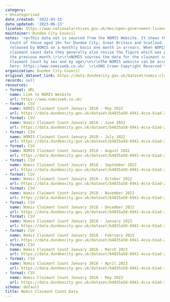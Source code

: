 ```yaml
---
category:
- Uncategorised
date_created: '2022-03-15'
date_updated: '2023-06-13'
license: https://www.nationalarchives.gov.uk/doc/open-government-licence/version/3/
maintainer: Dundee City Council
notes: '<p>This data set is sourced from the NOMIS Website. It shows the Claimant
  Count of those aged 16+ for Dundee City, Great Britain and Scotland. The data is
  released by NOMIS on a monthly basis one month in arrears. When NOMIS release new
  claimant count data they generally also revise the figure which was published for
  the previous month.\r\n\r\nNOMIS sources the data for the claimant count from ONS
  Claimant Count by sex and by age\r\n\r\nThe NOMIS website can be accessed by clicking
  here: https://www.nomisweb.co.uk/  \r\nONS Crown Copyright Reserved \t\t\r\n\r\n</p>'
organization: Dundee City Council
original_dataset_link: https://data.dundeecity.gov.uk/dataset/nomis-claimant-count-data
records: null
resources:
- format: URL
  name: Link to NOMIS Wesbite
  url: https://www.nomisweb.co.uk/
- format: CSV
  name: NOMIS Claimant Count January 2018 - May 2022
  url: https://data.dundeecity.gov.uk/dataset/b4835a58-6941-4cca-b1ad-2e89c0914c73/resource/6ec1a7e1-78f8-4586-9370-8bdaba0bbaff/download/nomis_claimant_count_jan2018_may2022.csv
- format: CSV
  name: Nomis Claimant Count January 2018 - June 2022
  url: https://data.dundeecity.gov.uk/dataset/b4835a58-6941-4cca-b1ad-2e89c0914c73/resource/4ffb03ba-355e-4a00-952a-6c1852a430cf/download/nomis_claimant_count_16_jan18_june22.csv
- format: CSV
  name: NOMIS Claimant Count January 2018 - July 2022
  url: https://data.dundeecity.gov.uk/dataset/b4835a58-6941-4cca-b1ad-2e89c0914c73/resource/5d262d5f-ae21-409b-ba46-293e2ec3ef8a/download/nomis_claimant_count_jan2018_jul2022.csv
- format: CSV
  name: NOMIS Claimant Count January 2018 - August 2022
  url: https://data.dundeecity.gov.uk/dataset/b4835a58-6941-4cca-b1ad-2e89c0914c73/resource/86101b22-0027-49e1-a55f-0259d26dbabe/download/nomis_claimant_count_jan18_aug22.csv
- format: CSV
  name: Nomis Claimant Count January 2018 - September 2022
  url: https://data.dundeecity.gov.uk/dataset/b4835a58-6941-4cca-b1ad-2e89c0914c73/resource/b8194aa8-16cc-4778-8768-5593a1523658/download/nomis_claimant_count_jan18_sept22.csv
- format: CSV
  name: Nomis Claimant Count January 2018 - October 2022
  url: https://data.dundeecity.gov.uk/dataset/b4835a58-6941-4cca-b1ad-2e89c0914c73/resource/86e27845-ca3a-4271-b1fe-2d27e92ccae7/download/nomis_claimant_count_jan18_oct22.csv
- format: CSV
  name: Nomis Claimant Count January 2018 - November 2022
  url: https://data.dundeecity.gov.uk/dataset/b4835a58-6941-4cca-b1ad-2e89c0914c73/resource/8640bd8b-8d18-41a9-a4b7-b738fe3683d2/download/nomis_claimant_count_jan18_nov22.csv
- format: CSV
  name: Nomis Claimant Count January 2018 - December 2022
  url: https://data.dundeecity.gov.uk/dataset/b4835a58-6941-4cca-b1ad-2e89c0914c73/resource/6b3249fa-0d24-4da7-8d61-f0c4005819f4/download/nomis_claimant_count_jan18_dec22.csv
- format: CSV
  name: Nomis Claimant Count January 2018 - January 2023
  url: https://data.dundeecity.gov.uk/dataset/b4835a58-6941-4cca-b1ad-2e89c0914c73/resource/25148a71-8ce4-43fd-abf8-2f5a145a2c70/download/nomis_claimant_count_jan18_jan23.csv
- format: CSV
  name: Nomis Claimant Count January 2018 - February 2023
  url: https://data.dundeecity.gov.uk/dataset/b4835a58-6941-4cca-b1ad-2e89c0914c73/resource/50fb1e8b-f035-443c-aa86-d1838e3d89db/download/nomis_claimant_count_jan18_feb23.csv
- format: CSV
  name: Nomis Claimant Count January 2018 - March 2023
  url: https://data.dundeecity.gov.uk/dataset/b4835a58-6941-4cca-b1ad-2e89c0914c73/resource/94401e00-2a13-4316-8235-e6f44f2b8491/download/nomis_claimant_count_jan18_mar23.csv
- format: CSV
  name: Nomis Claimant Count January 2018 - April 2023
  url: https://data.dundeecity.gov.uk/dataset/b4835a58-6941-4cca-b1ad-2e89c0914c73/resource/3b1cd87e-89dd-469e-880c-fc52eebda377/download/nomis_claimant_count_jan18_apr23.csv
- format: CSV
  name: Nomis Claimant Count January 2018 - May 2023
  url: https://data.dundeecity.gov.uk/dataset/b4835a58-6941-4cca-b1ad-2e89c0914c73/resource/68884fb5-1998-4f98-bbfa-6b4033a7dcee/download/nomis_claimant_count_jan18_may23.csv
schema: default
title: Nomis Claimant Count Data
---
```

